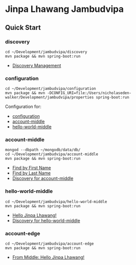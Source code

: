 # Jinpa Lhawang Jambudvipa

## Quick Start

### discovery

```
cd ~/Development/jambudvipa/discovery
mvn package && mvn spring-boot:run
```

* [Discovery Management](http://localhost:8761)

### configuration

```
cd ~/Development/jambudvipa/configuration
mvn package && mvn -DCONFIG_URI=file:/Users/nicholaseden-walker/Development/jambudvipa/properties spring-boot:run
```

Configuration for:
* [configuration](http://localhost:8888/configuration/master)
* [account-middle](http://localhost:8888/account-middle/master)
* [hello-world-middle](http://localhost:8888/hello-world-middle/master)

### account-middle

```
mongod --dbpath ~/mongodb/data/db/
cd ~/Development/jambudvipa/account-middle
mvn package && mvn spring-boot:run
```

* [Find by First Name](http://localhost:8090/accounts/search/findByFirstName?firstName=Jinpa)
* [Find by Last Name](http://localhost:8090/accounts/search/findByLastName?lastName=Lhawang)
* [Discovery for account-middle](http://localhost:8090/service-instances/account-middle)

### hello-world-middle

```
cd ~/Development/jambudvipa/hello-world-middle
mvn package && mvn spring-boot:run
```

* [Hello Jinpa Lhawang!](http://localhost:8091)
* [Discovery for hello-world-middle](http://localhost:8091/service-instances/hello-world-middle)

### account-edge

```
cd ~/Development/jambudvipa/account-edge
mvn package && mvn spring-boot:run
```

* [From Middle: Hello Jinpa Lhawang!](http://localhost:8080)
